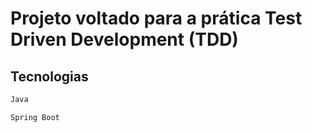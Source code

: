 # Projeto voltado para a prática Test Driven Development (TDD)

## Tecnologias

 ```bash 
 Java

Spring Boot
```
